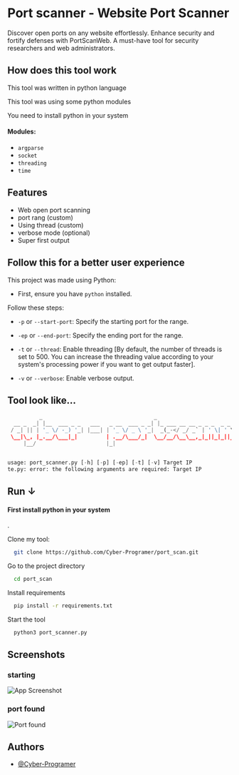 
# Port scanner - Website Port Scanner

Discover open ports on any website effortlessly. Enhance security and fortify defenses with PortScanWeb. A must-have tool for security researchers and web administrators.
## How does this tool work

This tool was written in python language


This tool was using some python modules

You need to install python in your system

#### Modules:
- `argparse`
- `socket`
- `threading`
- `time`
## Features
- Web open port scanning
- port rang (custom)
- Using thread (custom)
- verbose mode (optional)
- Super first output

## Follow this for a better user experience

This project was made using Python:

- First, ensure you have `python` installed.

Follow these steps:

- `-p` or `--start-port`: Specify the starting port for the range.

- `-ep` or `--end-port`: Specify the ending port for the range.

- `-t` or `--thread`: Enable threading [By default, the number of threads is set to 500. You can increase the threading value according to your system's processing power if you want to get output faster].

- `-v` or `--verbose`: Enable verbose output.

## Tool look like...

```python
          _                                   _
  __ _  _| |__  ___ _ _   ___   _ __  ___ _ _| |_ ___ __ __ _ _ _  _ _  ___ _ _
 / _| || | '_ \/ -_) '_| |___| | '_ \/ _ \ '_|  _(_-</ _/ _` | ' \| ' \/ -_) '_|
 \__|\_, |_.__/\___|_|         | .__/\___/_|  \__/__/\__\__,_|_||_|_||_\___|_|
     |__/                      |_|


usage: port_scanner.py [-h] [-p] [-ep] [-t] [-v] Target IP
te.py: error: the following arguments are required: Target IP
```


## Run &#8595;

#### First install python in your system
.

Clone my tool:

```bash
  git clone https://github.com/Cyber-Programer/port_scan.git
```

Go to the project directory

```bash
  cd port_scan
```

Install requirements

```bash
  pip install -r requirements.txt
```

Start the tool

```bash
  python3 port_scanner.py
```


## Screenshots

### starting 
![App Screenshot](https://i.postimg.cc/d03PLdY2/Capture.png)

### port found
![Port found](https://i.postimg.cc/DyQcRyNL/Capture2.png)
## Authors

- [@Cyber-Programer](https://www.github.com/Cyber-Programer)

